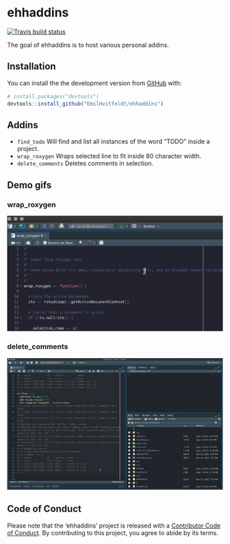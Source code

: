 
<!-- README.md is generated from README.Rmd. Please edit that file -->

# ehhaddins

<!-- badges: start -->

[![Travis build
status](https://travis-ci.org/EmilHvitfeldt/ehhaddins.svg?branch=master)](https://travis-ci.org/EmilHvitfeldt/ehhaddins)
<!-- badges: end -->

The goal of ehhaddins is to host various personal addins.

## Installation

You can install the the development version from
[GitHub](https://github.com/) with:

``` r
# install.packages("devtools")
devtools::install_github("EmilHvitfeldt/ehhaddins")
```

## Addins

  - `find_todo` Will find and list all instances of the word “TODO”
    inside a project.
  - `wrap_roxygen` Wraps selected line to fit inside 80 character width.
  - `delete_comments` Deletes comments in selection.

## Demo gifs

### wrap\_roxygen

![](gifs/wrap_roxygen.gif)

### delete\_comments

![](gifs/delete_comments.gif)

## Code of Conduct

Please note that the ‘ehhaddins’ project is released with a [Contributor
Code of Conduct](CODE_OF_CONDUCT.md). By contributing to this project,
you agree to abide by its terms.
